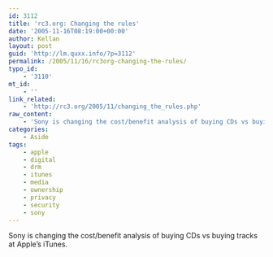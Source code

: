 ```yaml
---
id: 3112
title: 'rc3.org: Changing the rules'
date: '2005-11-16T08:19:00+00:00'
author: Kellan
layout: post
guid: 'http://lm.quxx.info/?p=3112'
permalink: /2005/11/16/rc3org-changing-the-rules/
typo_id:
    - '3110'
mt_id:
    - ''
link_related:
    - 'http://rc3.org/2005/11/changing_the_rules.php'
raw_content:
    - 'Sony is changing the cost/benefit analysis of buying CDs vs buying tracks at Apple\''s iTunes.'
categories:
    - Aside
tags:
    - apple
    - digital
    - drm
    - itunes
    - media
    - ownership
    - privacy
    - security
    - sony
---
```


Sony is changing the cost/benefit analysis of buying CDs vs buying tracks at Apple’s iTunes.